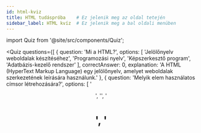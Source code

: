 ```yaml
---
id: html-kviz
title: HTML tudáspróba    # Ez jelenik meg az oldal tetején
sidebar_label: HTML kvíz  # Ez jelenik meg a bal oldali menüben
---
```


import Quiz from '@site/src/components/Quiz';

<Quiz
  questions={[
    {
      question: 'Mi a HTML?',
      options: [
        'Jelölőnyelv weboldalak készítéséhez',
        'Programozási nyelv',
        'Képszerkesztő program',
        'Adatbázis-kezelő rendszer'
      ],
      correctAnswer: 0,
      explanation: 'A HTML (HyperText Markup Language) egy jelölőnyelv, amelyet weboldalak szerkezetének leírására használunk.'
    },
    {
      question: 'Melyik elem használatos címsor létrehozására?',
      options: [
        '<header>',
        '<heading>',
        '<h1>',
        '<title>'
      ],
      correctAnswer: 2,
      explanation: 'A <h1> elem (és h1-től h6-ig) szolgál címsorok létrehozására HTML-ben.'
    },
    {
      question: 'Melyik a helyes HTML dokumentum alapszerkezet?',
      options: [
        '<html><head></head><body></body></html>',
        '<document><content></content></document>',
        '<webpage><header></header><main></main></webpage>',
        '<site><start></start><end></end></site>'
      ],
      correctAnswer: 0,
      explanation: 'A helyes HTML dokumentum szerkezet a <html>, <head> és <body> elemekből áll.'
    },
    {
      question: 'Mi a különbség a <strong> és <b> elem között?',
      options: [
        'Nincs különbség, teljesen ugyanazt csinálják',
        'A <strong> szemantikai kiemelést, a <b> csak vizuális formázást jelent',
        'A <b> szemantikai kiemelést, a <strong> csak vizuális formázást jelent',
        'A <strong> aláhúzza, a <b> félkövérré teszi a szöveget'
      ],
      correctAnswer: 1,
      explanation: 'A <strong> elem szemantikai jelentéssel bír (fontos tartalom), míg a <b> csak vizuális formázást (félkövér) jelent.'
    },
    {
      question: 'Hogyan hozunk létre hivatkozást egy másik weboldalra?',
      options: [
        '<link>website.com</link>',
        '<href="website.com">Link</href>',
        '<a href="website.com">Link</a>',
        '<url>website.com</url>'
      ],
      correctAnswer: 2,
      explanation: 'Hivatkozást az <a> elem href attribútumával hozhatunk létre.'
    },
    {
      question: 'Melyik a helyes módja kép beillesztésének?',
      options: [
        '<img href="kep.jpg">',
        '<image src="kep.jpg">',
        '<img src="kep.jpg">',
        '<picture source="kep.jpg">'
      ],
      correctAnswer: 2,
      explanation: 'Képet az <img> elemmel és annak src attribútumával illeszthetünk be.'
    },
    {
      question: 'Mi az alt attribútum szerepe az img elemnél?',
      options: [
        'A kép címét adja meg',
        'A kép helyettesítő szövegét adja meg',
        'A kép szerzői jogait jelzi',
        'A kép méretét állítja be'
      ],
      correctAnswer: 1,
      explanation: 'Az alt attribútum a kép helyettesítő szövegét adja meg, amely akkor jelenik meg, ha a kép nem tölthető be, illetve a képernyőolvasók is ezt olvassák fel.'
    },
    {
      question: 'Melyik elem használatos számozatlan lista létrehozására?',
      options: [
        '<list>',
        '<ul>',
        '<ol>',
        '<dl>'
      ],
      correctAnswer: 1,
      explanation: 'A <ul> (unordered list) elem szolgál számozatlan listák létrehozására.'
    },
    {
      question: 'Hogyan hozunk létre táblázatot HTML-ben?',
      options: [
        '<table><tr><td>',
        '<grid><row><cell>',
        '<tab><tr><td>',
        '<sheet><line><data>'
      ],
      correctAnswer: 0,
      explanation: 'Táblázatot a <table>, <tr> (table row) és <td> (table data) elemekkel hozunk létre.'
    },
    {
      question: 'Mi a különbség a <td> és <th> között táblázatokban?',
      options: [
        'Nincs különbség',
        'A <th> fejléc cellát, a <td> adat cellát jelöl',
        'A <td> fejléc cellát, a <th> adat cellát jelöl',
        'A <th> táblázat címet, a <td> dátumot jelöl'
      ],
      correctAnswer: 1,
      explanation: 'A <th> (table header) fejléc cellát, míg a <td> (table data) normál adat cellát jelöl a táblázatban.'
    },
    {
      question: 'Melyik a helyes módja sortörés beszúrásának?',
      options: [
        '<break>',
        '<br>',
        '<newline>',
        '<nl>'
      ],
      correctAnswer: 1,
      explanation: 'Sortörést a <br> elemmel szúrhatunk be. Ez egy üres elem, nincs záró tagje.'
    },
    {
      question: 'Hogyan definiálunk bekezdést HTML-ben?',
      options: [
        '<paragraph>',
        '<text>',
        '<p>',
        '<para>'
      ],
      correctAnswer: 2,
      explanation: 'Bekezdést a <p> elemmel hozunk létre HTML-ben.'
    },
    {
      question: 'Mi az alapértelmezett megjelenése a <div> elemnek?',
      options: [
        'Inline elem, nincs sortörés előtte és utána',
        'Blokkszintű elem, új sorban kezdődik',
        'Inline-block elem, más elemekkel egy sorban lehet',
        'Nem látható elem'
      ],
      correctAnswer: 1,
      explanation: 'A <div> blokkszintű elem, ami azt jelenti, hogy új sorban kezdődik és teljes szélességet foglal el.'
    },
    {
      question: 'Melyik attribútummal nyitunk meg egy linket új ablakban?',
      options: [
        'new="true"',
        'target="_blank"',
        'window="new"',
        'open="newwindow"'
      ],
      correctAnswer: 1,
      explanation: 'A target="_blank" attribútummal érhetjük el, hogy a link új ablakban vagy fülön nyíljon meg.'
    },
    {
      question: 'Mi a szerepe a colspan attribútumnak táblázatokban?',
      options: [
        'Sorok összevonása',
        'Oszlopok összevonása',
        'Cellaköz beállítása',
        'Cellaméret növelése'
      ],
      correctAnswer: 1,
      explanation: 'A colspan attribútummal oszlopokat vonhatunk össze egy táblázatban, megadva hogy hány oszlopot foglaljon el a cella.'
    },
    {
      question: 'Melyik elem jelöli a HTML dokumentum törzsét?',
      options: [
        '<content>',
        '<main>',
        '<body>',
        '<doc>'
      ],
      correctAnswer: 2,
      explanation: 'A <body> elem tartalmazza a HTML dokumentum törzsét, ami a böngészőben megjelenő tartalom.'
    },
    {
      question: 'Mi a role attribútum szerepe?',
      options: [
        'Az elem stílusának meghatározása',
        'Az elem viselkedésének szabályozása',
        'Az elem szemantikai szerepének jelzése',
        'Az elem pozíciójának beállítása'
      ],
      correctAnswer: 2,
      explanation: 'A role attribútum az elem szemantikai szerepét jelzi, ami fontos az akadálymentesítés szempontjából.'
    },
    {
      question: 'Hogyan kommentezünk HTML-ben?',
      options: [
        '// Komment',
        '/* Komment */',
        '<!-- Komment -->',
        '# Komment'
      ],
      correctAnswer: 2,
      explanation: 'HTML-ben a <!-- és --> jelek között helyezhetünk el kommenteket.'
    },
    {
      question: 'Mi a különbség a <section> és <div> között?',
      options: [
        'Nincs különbség',
        'A <section> szemantikai jelentéssel bír, a <div> általános konténer',
        'A <div> szemantikai jelentéssel bír, a <section> általános konténer',
        'A <section> csak szöveget tartalmazhat'
      ],
      correctAnswer: 1,
      explanation: 'A <section> szemantikai jelentéssel bír (tartalmi egységet jelöl), míg a <div> egy általános konténer elem.'
    },
    {
      question: 'Melyik a helyes módja e-mail link létrehozásának?',
      options: [
        '<a link="mailto:email@example.com">',
        '<email>email@example.com</email>',
        '<a href="mailto:email@example.com">',
        '<mail>email@example.com</mail>'
      ],
      correctAnswer: 2,
      explanation: 'E-mail linket a mailto: protokoll használatával hozhatunk létre az <a> elem href attribútumában.'
    },
    {
      question: 'Mire használjuk a <header> elemet?',
      options: [
        'Csak a weboldal fejlécéhez',
        'Csak címsorok csoportosítására',
        'Bármely szakasz vagy oldal bevezető részéhez',
        'Kizárólag logó elhelyezésére'
      ],
      correctAnswer: 2,
      explanation: 'A <header> elem használható az oldal fejlécéhez és bármely szakasz (section, article) bevezető részéhez is.'
    },
    {
      question: 'Mi a helyes használata a rowspan attribútumnak?',
      options: [
        'Csak a <td> elemben használható',
        'Csak a <th> elemben használható',
        'Mind <td>, mind <th> elemben használható',
        'Csak a <tr> elemben használható'
      ],
      correctAnswer: 2,
      explanation: 'A rowspan attribútum használható mind <td>, mind <th> elemekben, és megadja, hogy hány sort foglaljon el a cella.'
    },
    {
      question: 'Melyik elem használatos idézetek megjelölésére?',
      options: [
        '<cite>',
        '<quote>',
        '<blockquote>',
        '<q>'
      ],
      correctAnswer: 2,
      explanation: 'Hosszabb idézetekhez a <blockquote> elemet használjuk, míg rövid, sorbeli idézetekhez a <q> elemet.'
    },
    {
      question: 'Mi a <nav> elem szerepe?',
      options: [
        'Csak külső linkek gyűjteménye',
        'Navigációs linkek csoportosítása',
        'Új ablak megnyitása',
        'Képek navigálása'
      ],
      correctAnswer: 1,
      explanation: 'A <nav> elem a főbb navigációs linkek csoportosítására szolgál egy weboldalon.'
    },
    {
      question: 'Hogyan adjuk meg egy weboldal karakterkódolását?',
      options: [
        '<encoding>UTF-8</encoding>',
        '<charset>UTF-8</charset>',
        '<meta charset="UTF-8">',
        '<unicode>UTF-8</unicode>'
      ],
      correctAnswer: 2,
      explanation: 'A karakterkódolást a <meta charset="UTF-8"> elemmel adjuk meg a <head> részben.'
    }
  ]}
/>